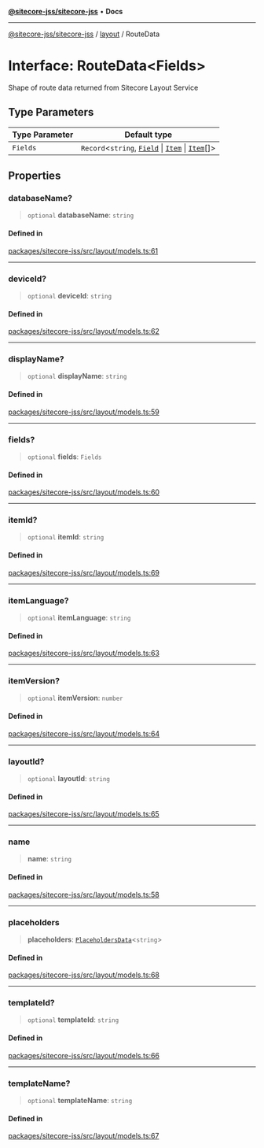 [**@sitecore-jss/sitecore-jss**](../../README.md) • **Docs**

***

[@sitecore-jss/sitecore-jss](../../README.md) / [layout](../README.md) / RouteData

# Interface: RouteData\<Fields\>

Shape of route data returned from Sitecore Layout Service

## Type Parameters

| Type Parameter | Default type |
| ------ | ------ |
| `Fields` | `Record`\<`string`, [`Field`](Field.md) \| [`Item`](Item.md) \| [`Item`](Item.md)[]\> |

## Properties

### databaseName?

> `optional` **databaseName**: `string`

#### Defined in

[packages/sitecore-jss/src/layout/models.ts:61](https://github.com/Sitecore/jss/blob/d160f1095278a16ea5872cd77afb8f20ec721b2a/packages/sitecore-jss/src/layout/models.ts#L61)

***

### deviceId?

> `optional` **deviceId**: `string`

#### Defined in

[packages/sitecore-jss/src/layout/models.ts:62](https://github.com/Sitecore/jss/blob/d160f1095278a16ea5872cd77afb8f20ec721b2a/packages/sitecore-jss/src/layout/models.ts#L62)

***

### displayName?

> `optional` **displayName**: `string`

#### Defined in

[packages/sitecore-jss/src/layout/models.ts:59](https://github.com/Sitecore/jss/blob/d160f1095278a16ea5872cd77afb8f20ec721b2a/packages/sitecore-jss/src/layout/models.ts#L59)

***

### fields?

> `optional` **fields**: `Fields`

#### Defined in

[packages/sitecore-jss/src/layout/models.ts:60](https://github.com/Sitecore/jss/blob/d160f1095278a16ea5872cd77afb8f20ec721b2a/packages/sitecore-jss/src/layout/models.ts#L60)

***

### itemId?

> `optional` **itemId**: `string`

#### Defined in

[packages/sitecore-jss/src/layout/models.ts:69](https://github.com/Sitecore/jss/blob/d160f1095278a16ea5872cd77afb8f20ec721b2a/packages/sitecore-jss/src/layout/models.ts#L69)

***

### itemLanguage?

> `optional` **itemLanguage**: `string`

#### Defined in

[packages/sitecore-jss/src/layout/models.ts:63](https://github.com/Sitecore/jss/blob/d160f1095278a16ea5872cd77afb8f20ec721b2a/packages/sitecore-jss/src/layout/models.ts#L63)

***

### itemVersion?

> `optional` **itemVersion**: `number`

#### Defined in

[packages/sitecore-jss/src/layout/models.ts:64](https://github.com/Sitecore/jss/blob/d160f1095278a16ea5872cd77afb8f20ec721b2a/packages/sitecore-jss/src/layout/models.ts#L64)

***

### layoutId?

> `optional` **layoutId**: `string`

#### Defined in

[packages/sitecore-jss/src/layout/models.ts:65](https://github.com/Sitecore/jss/blob/d160f1095278a16ea5872cd77afb8f20ec721b2a/packages/sitecore-jss/src/layout/models.ts#L65)

***

### name

> **name**: `string`

#### Defined in

[packages/sitecore-jss/src/layout/models.ts:58](https://github.com/Sitecore/jss/blob/d160f1095278a16ea5872cd77afb8f20ec721b2a/packages/sitecore-jss/src/layout/models.ts#L58)

***

### placeholders

> **placeholders**: [`PlaceholdersData`](../type-aliases/PlaceholdersData.md)\<`string`\>

#### Defined in

[packages/sitecore-jss/src/layout/models.ts:68](https://github.com/Sitecore/jss/blob/d160f1095278a16ea5872cd77afb8f20ec721b2a/packages/sitecore-jss/src/layout/models.ts#L68)

***

### templateId?

> `optional` **templateId**: `string`

#### Defined in

[packages/sitecore-jss/src/layout/models.ts:66](https://github.com/Sitecore/jss/blob/d160f1095278a16ea5872cd77afb8f20ec721b2a/packages/sitecore-jss/src/layout/models.ts#L66)

***

### templateName?

> `optional` **templateName**: `string`

#### Defined in

[packages/sitecore-jss/src/layout/models.ts:67](https://github.com/Sitecore/jss/blob/d160f1095278a16ea5872cd77afb8f20ec721b2a/packages/sitecore-jss/src/layout/models.ts#L67)
